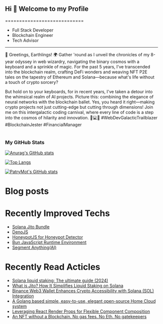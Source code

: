 ## Hi 👋 Welcome to my Profile 
============================
* Full Stack Developer
* Blockchain Engineer
* Tech Advisor
----------------------------------------------------
🚀 Greetings, Earthlings! 🌍 Gather 'round as I unveil the chronicles of my 8-year odyssey in web wizardry, navigating the binary cosmos with a keyboard and a sprinkle of magic. For the past 5 years, I've transcended into the blockchain realm, crafting DeFi wonders and weaving NFT P2E tales on the tapestry of Ethereum and Solana—because what's life without a touch of crypto sorcery?

But hold on to your keyboards, for in recent years, I've taken a detour into the whimsical realm of AI projects. Picture this: combining the elegance of neural networks with the blockchain ballet. Yes, you heard it right—making crypto projects not just cutting-edge but cutting through dimensions! Join me on this intergalactic coding carnival, where every line of code is a step into the cosmos of hilarity and innovation. 🚀💻🌌 #WebDevGalacticTrailblazer #BlockchainJester #FinancialManager
<br> <br>



### My GitHub Stats

[![Anurag's GitHub stats](https://github-readme-stats.vercel.app/api?username=skeleton1009)](https://github.com/skeleton1009/github-readme-stats)

[![Top Langs](https://github-readme-stats.vercel.app/api/top-langs/?username=skeleton1009&layout=pie)](https://github.com/skeleton1009/github-readme-stats)

<a href="http://www.github.com/PatryMot"><img src="https://github-readme-stats.vercel.app/api?username=PatryMot&show_icons=true&count_private=true&title_color=0891b2&text_color=ffffff&icon_color=0891b2&bg_color=1c1917&hide_border=true&theme=prussian&show=reviews,discussions_started,discussions_answered,prs_merged,prs_merged_percentage" alt="PatryMot's GitHub stats" /></a>

# Blog posts
<!-- BLOG-POST-LIST:START -->
<!-- BLOG-POST-LIST:END -->

# Recently Improved Techs
- [Solana Jito Bundle](https://www.jito.wtf)
- [DenoJS](https://deno.com)
- [HoneypotJS for Honeypot Detector](https://honeypot.is/)
- [Bun JavaScript Runtime Environment](https://bun.sh)
- [Segment Anything(AI)](https://segment-anything.com)

# Recently Read Acticles
- [Solana liquid staking: The ultimate guide (2024)](https://phantom.app/learn/crypto-101/solana-liquid-staking)
- [What is Jito? How It Simplifies Liquid Staking on Solana](https://www.codezeros.com/what-is-jito-how-it-simplifies-liquid-staking-on-solana)
- [Binance Web3 Wallet Enhances Crypto Accessibility with Solana (SOL) Integration](https://blockchain.news/news/binance-web3-wallet-enhances-crypto-accessibility-with-solana-sol-integration)
- [A Golang based simple, easy-to-use, elegant open-source Home Cloud system](https://golang.ch/a-golang-based-simple-easy-to-use-elegant-open-source-home-cloud-system/?ref=dailydev)
- [Leveraging React Render Props for Flexible Component Composition](https://www.dhiwise.com/post/leveraging-react-render-props-for-flexible-component-composition)
- [An NFT without a Blockchain. No gas fees. No Eth. No gatekeepers](https://shkspr.mobi/blog/2021/12/an-nft-without-a-blockchain-no-gas-fees-no-eth/?ref=dailydev)

<!--
**PatryMot/patrymot** is a ✨ _special_ ✨ repository because its `README.md` (this file) appears on your GitHub profile.

Here are some ideas to get you started:

- 🔭 I’m currently working on ...
- 🌱 I’m currently learning ...
- 👯 I’m looking to collaborate on ...
- 🤔 I’m looking for help with ...
- 💬 Ask me about ...
- 📫 How to reach me: ...
- 😄 Pronouns: ...
- ⚡ Fun fact: ...
-->
